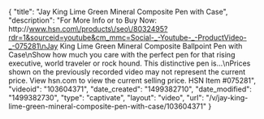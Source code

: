 {
    "title": "Jay King Lime Green Mineral Composite Pen with Case",
    "description": "For More Info or to Buy Now: http:\/\/www.hsn.com\/products\/seo\/8032495?rdr=1&sourceid=youtube&cm_mmc=Social-_-Youtube-_-ProductVideo-_-075281\nJay King Lime Green Mineral Composite Ballpoint Pen with Case\nShow how much you care with the perfect pen for that rising executive, world traveler or rock hound. This distinctive pen is...\nPrices shown on the previously recorded video may not represent the current price.  View hsn.com to view the current selling price. HSN Item #075281",
    "videoid": "103604371",
    "date_created": "1499382710",
    "date_modified": "1499382730",
    "type": "captivate",
    "layout": "video",
    "url": "\/v\/jay-king-lime-green-mineral-composite-pen-with-case\/103604371"
}
